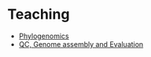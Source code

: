 # Teaching

* [Phylogenomics](https://github.com/The-Bioinformatics-Group/Teaching/wiki/Webbased-Phylogenomic-analysis)
* [QC, Genome assembly and Evaluation](https://github.com/The-Bioinformatics-Group/Teaching/wiki/Quality-control-of-high-throughput-sequence-data)
